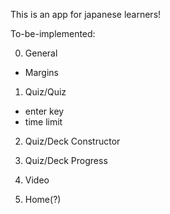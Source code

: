 This is an app for japanese learners! 

To-be-implemented:

0. General 
 - Margins
 
1. Quiz/Quiz 
 - enter key 
 - time limit
 
2. Quiz/Deck Constructor 

3. Quiz/Deck Progress

4. Video 

5. Home(?)
